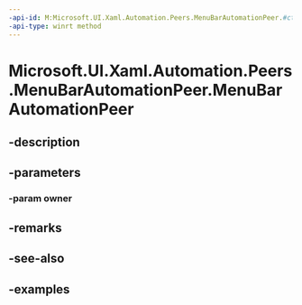 ```yaml
---
-api-id: M:Microsoft.UI.Xaml.Automation.Peers.MenuBarAutomationPeer.#ctor(Microsoft.UI.Xaml.Controls.MenuBar)
-api-type: winrt method
---
```


<!-- Method syntax.
public MenuBarAutomationPeer.MenuBarAutomationPeer(MenuBar owner)
-->

# Microsoft.UI.Xaml.Automation.Peers.MenuBarAutomationPeer.MenuBarAutomationPeer

## -description

## -parameters
### -param owner

## -remarks

## -see-also

## -examples


